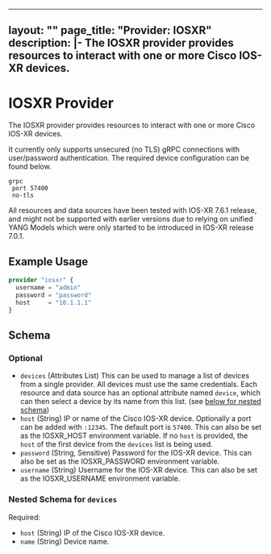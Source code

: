
---
layout: ""
page_title: "Provider: IOSXR"
description: |-
  The IOSXR provider provides resources to interact with one or more Cisco IOS-XR devices.
---

# IOSXR Provider

The IOSXR provider provides resources to interact with one or more Cisco IOS-XR devices.

It currently only supports unsecured (no TLS) gRPC connections with user/password authentication. The required device configuration can be found below.

```
grpc
 port 57400
 no-tls
```

All resources and data sources have been tested with IOS-XR 7.6.1 release, and might not be supported with earlier versions due to relying on unified YANG Models which were only started to be introduced in IOS-XR release 7.0.1.

## Example Usage

```terraform
provider "iosxr" {
  username = "admin"
  password = "password"
  host     = "10.1.1.1"
}
```

<!-- schema generated by tfplugindocs -->
## Schema

### Optional

- `devices` (Attributes List) This can be used to manage a list of devices from a single provider. All devices must use the same credentials. Each resource and data source has an optional attribute named `device`, which can then select a device by its name from this list. (see [below for nested schema](#nestedatt--devices))
- `host` (String) IP or name of the Cisco IOS-XR device. Optionally a port can be added with `:12345`. The default port is `57400`. This can also be set as the IOSXR_HOST environment variable. If no `host` is provided, the `host` of the first device from the `devices` list is being used.
- `password` (String, Sensitive) Password for the IOS-XR device. This can also be set as the IOSXR_PASSWORD environment variable.
- `username` (String) Username for the IOS-XR device. This can also be set as the IOSXR_USERNAME environment variable.

<a id="nestedatt--devices"></a>
### Nested Schema for `devices`

Required:

- `host` (String) IP of the Cisco IOS-XR device.
- `name` (String) Device name.